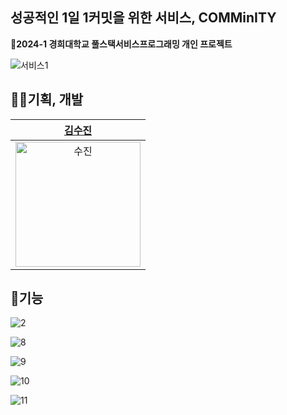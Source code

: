 ## 성공적인 1일 1커밋을 위한 서비스, COMMinITY
**🏫2024-1 경희대학교 풀스택서비스프로그래밍 개인 프로젝트**


![서비스1](https://github.com/GIT-COMMunITy/.github/assets/108571492/5d899e7e-4df5-422f-bd28-26eabfc72d03)


## 👩‍💻기획, 개발
| [김수진](https://github.com/cowboysj) | 
| :--: | 
| <img width="200" alt="수진" src="https://avatars.githubusercontent.com/u/108571492?s=400&u=1e3f0238f7f517d38c2471a3574d4173d23d987a&v=4"> | 

## 🌟기능
![2](https://github.com/GIT-COMMunITy/.github/assets/108571492/81ac3172-f363-46ce-8cfb-7bee33adbc70)


![8](https://github.com/GIT-COMMunITy/.github/assets/108571492/895e2750-c672-43bb-9453-361d7e39a6ac)

![9](https://github.com/GIT-COMMunITy/.github/assets/108571492/37108d22-0aec-4503-9a55-ca5b6616a4e6)

![10](https://github.com/GIT-COMMunITy/.github/assets/108571492/ca958310-c0c2-4237-89a7-ea038e3ab4a7)

![11](https://github.com/GIT-COMMunITy/.github/assets/108571492/545b77f5-1b8f-41af-9ec3-0678632a7509)




